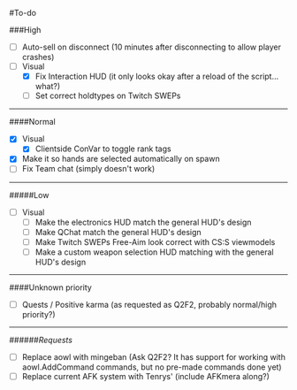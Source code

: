 #To-do

###High
- [ ] Auto-sell on disconnect (10 minutes after disconnecting to allow player crashes)
- [ ] Visual
    - [x] Fix Interaction HUD (it only looks okay after a reload of the script... what?)
    - [ ] Set correct holdtypes on Twitch SWEPs

---
####Normal
- [x] Visual
    - [x] Clientside ConVar to toggle rank tags
- [x] Make it so hands are selected automatically on spawn
- [ ] Fix Team chat (simply doesn't work)

---
#####Low
- [ ] Visual
    - [ ] Make the electronics HUD match the general HUD's design
    - [ ] Make QChat match the general HUD's design
    - [ ] Make Twitch SWEPs Free-Aim look correct with CS:S viewmodels
    - [ ] Make a custom weapon selection HUD matching with the general HUD's design

---
####Unknown priority
- [ ] Quests / Positive karma (as requested as Q2F2, probably normal/high priority?)

---
######*Requests*
- [ ] Replace aowl with mingeban (Ask Q2F2? It has support for working with aowl.AddCommand commands, but no pre-made commands done yet)
- [ ] Replace current AFK system with Tenrys' (include AFKmera along?)
